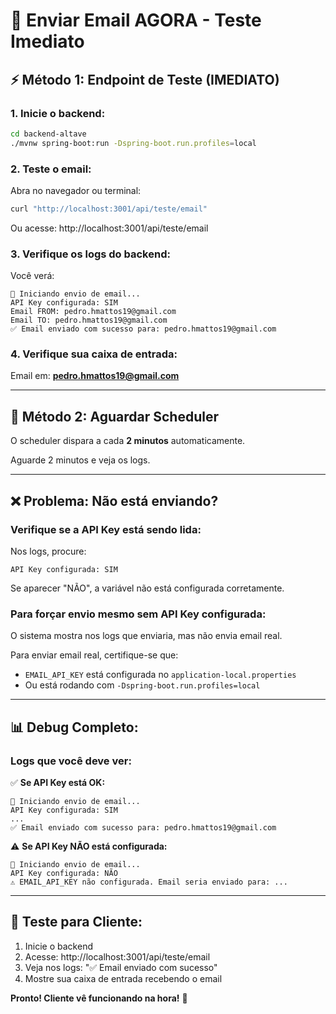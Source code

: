 # 🚨 Enviar Email AGORA - Teste Imediato

## ⚡ Método 1: Endpoint de Teste (IMEDIATO)

### 1. Inicie o backend:
```bash
cd backend-altave
./mvnw spring-boot:run -Dspring-boot.run.profiles=local
```

### 2. Teste o email:
Abra no navegador ou terminal:
```bash
curl "http://localhost:3001/api/teste/email"
```

Ou acesse:
http://localhost:3001/api/teste/email

### 3. Verifique os logs do backend:
Você verá:
```
📧 Iniciando envio de email...
API Key configurada: SIM
Email FROM: pedro.hmattos19@gmail.com
Email TO: pedro.hmattos19@gmail.com
✅ Email enviado com sucesso para: pedro.hmattos19@gmail.com
```

### 4. Verifique sua caixa de entrada:
Email em: **pedro.hmattos19@gmail.com**

---

## 🔄 Método 2: Aguardar Scheduler

O scheduler dispara a cada **2 minutos** automaticamente.

Aguarde 2 minutos e veja os logs.

---

## ❌ Problema: Não está enviando?

### Verifique se a API Key está sendo lida:

Nos logs, procure:
```
API Key configurada: SIM
```

Se aparecer "NÃO", a variável não está configurada corretamente.

### Para forçar envio mesmo sem API Key configurada:

O sistema mostra nos logs que enviaria, mas não envia email real.

Para enviar email real, certifique-se que:
- `EMAIL_API_KEY` está configurada no `application-local.properties`
- Ou está rodando com `-Dspring-boot.run.profiles=local`

---

## 📊 Debug Completo:

### Logs que você deve ver:

✅ **Se API Key está OK:**
```
📧 Iniciando envio de email...
API Key configurada: SIM
...
✅ Email enviado com sucesso para: pedro.hmattos19@gmail.com
```

⚠️ **Se API Key NÃO está configurada:**
```
📧 Iniciando envio de email...
API Key configurada: NÃO
⚠️ EMAIL_API_KEY não configurada. Email seria enviado para: ...
```

---

## 🎯 Teste para Cliente:

1. Inicie o backend
2. Acesse: http://localhost:3001/api/teste/email
3. Veja nos logs: "✅ Email enviado com sucesso"
4. Mostre sua caixa de entrada recebendo o email

**Pronto! Cliente vê funcionando na hora!** 🎉

